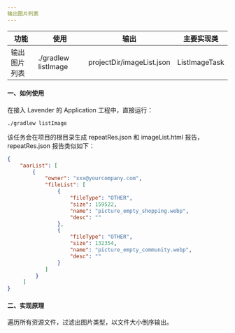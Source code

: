 ```yaml
---
输出图片列表
---
```


| 功能         | 使用                | 输出                      | 主要实现类    |
| ------------ | ------------------- | ------------------------- | ------------- |
| 输出图片列表 | ./gradlew listImage | projectDir/imageList.json | ListImageTask |

#### 一、如何使用

在接入 Lavender 的 Application 工程中，直接运行：

```
./gradlew listImage
```

该任务会在项目的根目录生成 repeatRes.json 和 imageList.html 报告，repeatRes.json 报告类似如下：

```JSON
{
    "aarList": [
        {
            "owner": "xxx@yourcompany.com",
            "fileList": [
                {
                    "fileType": "OTHER",
                    "size": 159522,
                    "name": "picture_empty_shopping.webp",
                    "desc": ""
                },
                {
                    "fileType": "OTHER",
                    "size": 132354,
                    "name": "picture_empty_community.webp",
                    "desc": ""
                }
            ] 
         }
     ]
}         
```

#### 二、实现原理

遍历所有资源文件，过滤出图片类型，以文件大小倒序输出。